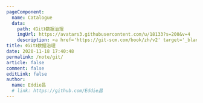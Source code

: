 ```yaml
---
pageComponent:
  name: Catalogue
  data:
    path: 《Git》数据治理
    imgUrl: https://avatars3.githubusercontent.com/u/18133?s=200&v=4
    description: <a href='https://git-scm.com/book/zh/v2' target='_blank'>Git官网文档</a>的数据治理，以官方文档为准。
title: 《Git》数据治理
date: 2020-11-18 17:40:48
permalink: /note/git/
article: false
comment: false
editLink: false
author:
  name: Eddie昌
  # link: https://github.com/Eddie昌
---
```

